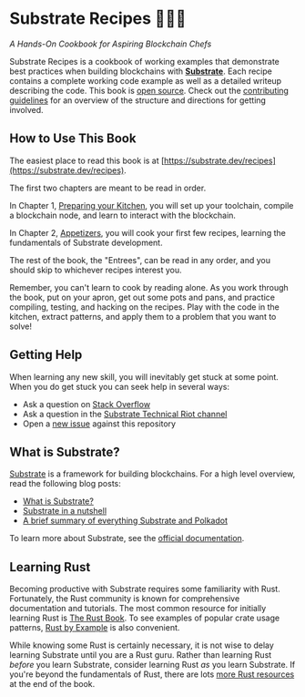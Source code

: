 # Substrate Recipes 🍴😋🍴

_A Hands-On Cookbook for Aspiring Blockchain Chefs_

Substrate Recipes is a cookbook of working examples that demonstrate best practices when building blockchains with **[Substrate](https://github.com/paritytech/substrate)**. Each recipe contains a complete working code example as well as a detailed writeup describing the code. This book is [open source](https://github.com/substrate-developer-hub/recipes). Check out the [contributing guidelines](https://github.com/substrate-developer-hub/recipes/blob/master/CONTRIBUTING.md) for an overview of the structure and directions for getting involved.

## How to Use This Book

The easiest place to read this book is at [https://substrate.dev/recipes](https://substrate.dev/recipes).

The first two chapters are meant to be read in order.

In Chapter 1, [Preparing your Kitchen](./1-prepare-kitchen/index.md), you will set up your toolchain, compile a blockchain node, and learn to interact with the blockchain.

In Chapter 2, [Appetizers](./2-appetizers/index.md), you will cook your first few recipes, learning the fundamentals of Substrate development.

The rest of the book, the "Entrees", can be read in any order, and you should skip to whichever recipes interest you.

Remember, you can't learn to cook by reading alone. As you work through the book, put on your apron, get out some pots and pans, and practice compiling, testing, and hacking on the recipes. Play with the code in the kitchen, extract patterns, and apply them to a problem that you want to solve!

## Getting Help

When learning any new skill, you will inevitably get stuck at some point. When you do get stuck you can seek help in several ways:

* Ask a question on [Stack Overflow](https://stackoverflow.com/questions/tagged/substrate)
* Ask a question in the [Substrate Technical Riot channel](https://riot.im/app/#/room/#substrate-technical:matrix.org)
* Open a [new issue](https://github.com/substrate-developer-hub/recipes/issues/new) against this repository

## What is Substrate?

[Substrate](https://github.com/paritytech/substrate) is a framework for building blockchains. For a high level overview, read the following blog posts:
* [What is Substrate?](https://www.parity.io/what-is-substrate/)
* [Substrate in a nutshell](https://www.parity.io/substrate-in-a-nutshell/)
* [A brief summary of everything Substrate and Polkadot](https://www.parity.io/a-brief-summary-of-everything-substrate-polkadot/)

To learn more about Substrate, see the [official documentation](https://substrate.dev).

## Learning Rust

Becoming productive with Substrate requires some familiarity with Rust. Fortunately, the Rust community is known for comprehensive documentation and tutorials. The most common resource for initially learning Rust is [The Rust Book](https://doc.rust-lang.org/book/index.html). To see examples of popular crate usage patterns, [Rust by Example](https://doc.rust-lang.org/rust-by-example/index.html) is also convenient.

While knowing some Rust is certainly necessary, it is not wise to delay learning Substrate until you are a Rust guru. Rather than learning Rust _before_ you learn Substrate, consider learning Rust _as_ you learn Substrate. If you're beyond the fundamentals of Rust, there are lots [more Rust resources](./more-resources.md) at the end of the book.
